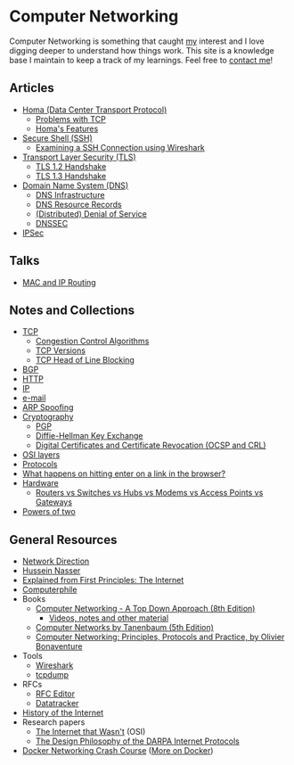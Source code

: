 # Computer Networking

Computer Networking is something that caught [my](https://harshkapadia.me) interest and I love digging deeper to understand how things work. This site is a knowledge base I maintain to keep a track of my learnings. Feel free to [contact me](https://links.harshkapadia.me)!

## Articles

-   [Homa (Data Center Transport Protocol)](homa.md)
    -   [Problems with TCP](homa.md#problems-with-tcp)
    -   [Homa's Features](homa.md#homa-features)
-   [Secure Shell (SSH)](ssh.md)
    -   [Examining a SSH Connection using Wireshark](ssh.md#a-ssh-connection)
-   [Transport Layer Security (TLS)](tls.md)
    -   [TLS 1.2 Handshake](tls.md#tls-12-handshake)
    -   [TLS 1.3 Handshake](tls.md#tls-13-handshake)
-   [Domain Name System (DNS)](dns.md)
    -   [DNS Infrastructure](dns.md#dns-infrastructure)
    -   [DNS Resource Records](dns.md#common-dns-records)
    -   [(Distributed) Denial of Service](dns.md#distributed-denial-of-service)
    -   [DNSSEC](dns.md#dnssec)
-   [IPSec](ipsec.md)

## Talks

-   [MAC and IP Routing](https://talks.harshkapadia.me/mac-and-ip-routing)

## Notes and Collections

-   [TCP](tcp.md)
    -   [Congestion Control Algorithms](tcp.md#congestion-control-algorithms)
    -   [TCP Versions](tcp.md#versions-of-tcp)
    -   [TCP Head of Line Blocking](tcp.md#tcp-head-of-line-blocking)
-   [BGP](bgp.md)
-   [HTTP](http.md)
-   [IP](ip.md)
-   [e-mail](e-mail.md)
-   [ARP Spoofing](files/bu-cas-cs-558/assignments/e-mail-arp/index.html#_arp_spoofing)
-   [Cryptography](cryptography.md)
    -   [PGP](cryptography.md#pgp)
    -   [Diffie-Hellman Key Exchange](cryptography.md#diffie-hellman)
    -   [Digital Certificates and Certificate Revocation (OCSP and CRL)](#digital-certificates-and-certificate-revocation-ocsp-and-crl)
-   [OSI layers](osi-layers.md)
-   [Protocols](protocols.md)
-   [What happens on hitting enter on a link in the browser?](network-cycle.md)
-   [Hardware](hardware.md)
    -   [Routers vs Switches vs Hubs vs Modems vs Access Points vs Gateways](hardware.md#routers-vs-switches-vs-hubs-vs-modems-vs-access-points-vs-gateways)
-   [Powers of two](powers-of-two.md)

## General Resources

-   [Network Direction](https://www.youtube.com/watch?v=cNwEVYkx2Kk&list=PLDQaRcbiSnqF5U8ffMgZzS7fq1rHUI3Q8)
-   [Hussein Nasser](https://www.youtube.com/watch?v=V3ZPPPKEipA&list=PLQnljOFTspQUNnO4p00ua_C5mKTfldiYT)
-   [Explained from First Principles: The Internet](https://explained-from-first-principles.com/internet)
-   [Computerphile](https://www.youtube.com/user/Computerphile)
-   Books
    -   [Computer Networking - A Top Down Approach (8th Edition)](files/books/computer-networking-a-top-down-approach-8th-edition.pdf)
        -   [Videos, notes and other material](https://gaia.cs.umass.edu/kurose_ross/lectures.php)
    -   [Computer Networks by Tanenbaum (5th Edition)](files/books/computer-networks-tanenbaum-5th-edition.pdf)
    -   [Computer Networking: Principles, Protocols and Practice, by Olivier Bonaventure](https://www.computer-networking.info)
-   Tools
    -   [Wireshark](https://www.wireshark.org)
    -   [tcpdump](https://wizardzines.com/zines/tcpdump)
-   RFCs
    -   [RFC Editor](https://www.rfc-editor.org)
    -   [Datatracker](https://datatracker.ietf.org)
-   [History of the Internet](https://www.youtube.com/watch?v=9hIQjrMHTv4)
-   Research papers
    -   [The Internet that Wasn't](files/research-papers/the-internet-that-wasnt.pdf) (OSI)
    -   [The Design Philosophy of the DARPA Internet Protocols](files/research-papers/the-design-philosophy-of-the-darpa-internet-protocols.pdf)
-   [Docker Networking Crash Course](https://www.youtube.com/watch?v=OU6xOM0SE4o) ([More on Docker](https://harshkapadia2.github.io/docker))
